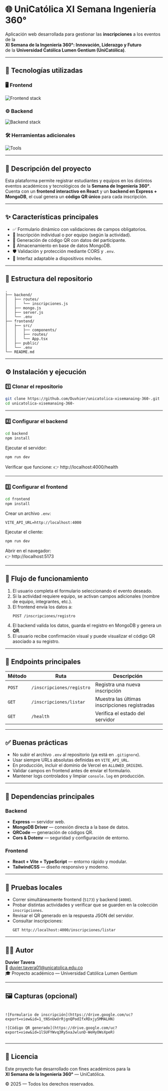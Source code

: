 # 🌐 UniCatólica XI Semana Ingeniería 360°

Aplicación web desarrollada para gestionar las **inscripciones** a los eventos de la  
**XI Semana de la Ingeniería 360°: Innovación, Liderazgo y Futuro**  
de la **Universidad Católica Lumen Gentium (UniCatólica)**.

---

## 🚀 Tecnologías utilizadas

### 🖥️ Frontend
<div align="left">
  <img src="https://skillicons.dev/icons?i=react,typescript,vite,html,css,tailwind" alt="Frontend stack" />
</div>

### ⚙️ Backend
<div align="left">
  <img src="https://skillicons.dev/icons?i=nodejs,express,mongodb,js" alt="Backend stack" />
</div>

### 🛠️ Herramientas adicionales
<div align="left">
  <img src="https://skillicons.dev/icons?i=git,github,vercel,postman,vscode" alt="Tools" />
</div>

---

## 🧭 Descripción del proyecto

Esta plataforma permite registrar estudiantes y equipos en los distintos eventos académicos y tecnológicos de la **Semana de Ingeniería 360°**.  
Cuenta con un **frontend interactivo en React** y un **backend en Express + MongoDB**, el cual genera un **código QR único** para cada inscripción.

---

## ✨ Características principales

- ✅ Formulario dinámico con validaciones de campos obligatorios.  
- 🧩 Inscripción individual o por equipo (según la actividad).  
- 🧾 Generación de código QR con datos del participante.  
- 💾 Almacenamiento en base de datos MongoDB.  
- 🛡️ Validación y protección mediante CORS y `.env`.  
- 📱 Interfaz adaptable a dispositivos móviles.  

---

## 📁 Estructura del repositorio

```
.
├── backend/
│   ├── routes/
│   │   └── inscripciones.js
│   ├── mongo.js
│   ├── server.js
│   └── .env
├── frontend/
│   ├── src/
│   │   ├── components/
│   │   ├── routes/
│   │   └── App.tsx
│   ├── public/
│   └── .env
└── README.md
```

---

## ⚙️ Instalación y ejecución

### 1️⃣ Clonar el repositorio
```bash
git clone https://github.com/Duvhier/unicatolica-xisemanaing-360-.git
cd unicatolica-xisemanaing-360-
```

---

### 2️⃣ Configurar el backend
```bash
cd backend
npm install
```

Ejecutar el servidor:
```bash
npm run dev
```

Verificar que funcione:
👉 http://localhost:4000/health

---

### 3️⃣ Configurar el frontend
```bash
cd frontend
npm install
```

Crear un archivo `.env`:
```
VITE_API_URL=http://localhost:4000
```

Ejecutar el cliente:
```bash
npm run dev
```

Abrir en el navegador:  
👉 http://localhost:5173

---

## 🔁 Flujo de funcionamiento

1. El usuario completa el formulario seleccionando el evento deseado.  
2. Si la actividad requiere equipo, se activan campos adicionales (nombre de equipo, integrantes, etc.).  
3. El frontend envía los datos a:  
   ```
   POST /inscripciones/registro
   ```
4. El backend valida los datos, guarda el registro en MongoDB y genera un **QR**.  
5. El usuario recibe confirmación visual y puede visualizar el código QR asociado a su registro.  

---

## 🧩 Endpoints principales

| Método | Ruta | Descripción |
|--------|------|--------------|
| `POST` | `/inscripciones/registro` | Registra una nueva inscripción |
| `GET`  | `/inscripciones/listar`   | Muestra las últimas inscripciones registradas |
| `GET`  | `/health`                 | Verifica el estado del servidor |

---

## ✅ Buenas prácticas

- No subir el archivo `.env` al repositorio (ya está en `.gitignore`).  
- Usar siempre URLs absolutas definidas en `VITE_API_URL`.  
- En producción, incluir el dominio de Vercel en `ALLOWED_ORIGINS`.  
- Validar campos en frontend antes de enviar el formulario.  
- Mantener logs controlados y limpiar `console.log` en producción.  

---

## 🧠 Dependencias principales

### Backend
- **Express** — servidor web.  
- **MongoDB Driver** — conexión directa a la base de datos.  
- **QRCode** — generación de códigos QR.  
- **Cors & Dotenv** — seguridad y configuración de entorno.

### Frontend
- **React + Vite + TypeScript** — entorno rápido y modular.  
- **TailwindCSS** — diseño responsivo y moderno.  

---

## 🧪 Pruebas locales

- Correr simultáneamente frontend (`5173`) y backend (`4000`).  
- Probar distintas actividades y verificar que se guarden en la colección `inscripciones`.  
- Revisar el QR generado en la respuesta JSON del servidor.  
- Consultar inscripciones:  
  ```
  GET http://localhost:4000/inscripciones/listar
  ```

---

## 🧑‍💻 Autor

**Duvier Tavera**  
📧 [duvier.tavera01@unicatolica.edu.co](mailto:duvier.tavera01@unicatolica.edu.co)  
🎓 Proyecto académico — Universidad Católica Lumen Gentium

---

## 🖼️ Capturas (opcional)

```

![Formulario de inscripción](https://drive.google.com/uc?export=view&id=1_tNSnUwUrRjgnQPodIfxRDxjy5MMALHN)

![Código QR generado](https://drive.google.com/uc?export=view&id=1lSUFYWvq3Ry5xaJwlunD-WeHyOWsXpeR)


```

---

## 🏁 Licencia

Este proyecto fue desarrollado con fines académicos para la  
**XI Semana de la Ingeniería 360°** — UniCatólica.

© 2025 — Todos los derechos reservados.
